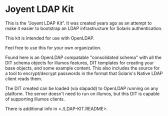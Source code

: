 # Joyent LDAP Kit

This is the "Joyent LDAP Kit". It was created years ago as an attempt to make
it easier to bootstrap an LDAP infrastructure for Solaris authentication.

This kit is intended for use with OpenLDAP.

Feel free to use this for your own organization.

Found here is an OpenLDAP compatable "consolidated schema" with all the DIT
schema objects for illumos features, DIT templates for creating your base
objects, and some example content. This also includes the source for a tool to
encrypt/decrypt passwords in the format that Solaris's Native LDAP client reads
them.

The DIT created can be loaded (via slapadd) to OpenLDAP running on any
platform. The server doesn't need to run on illumos, but this DIT is capable of
supporting illumos clients.

There is additional info in <./LDAP-KIT.README>.
